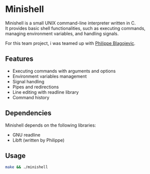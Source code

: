 # Minishell

Minishell is a small UNIX command-line interpreter written in C.  
It provides basic shell functionalities, such as executing commands, 
managing environment variables, and handling signals.

For this team project, i was teamed up with [Philippe Blagojevic](https://github.com/PhilBlago).

## Features

- Executing commands with arguments and options
- Environment variables management
- Signal handling
- Pipes and redirections
- Line editing with readline library
- Command history

## Dependencies

Minishell depends on the following libraries:

- GNU readline
- Libft (written by Philippe)

## Usage

   ```bash
   make && ./minishell
   ```
